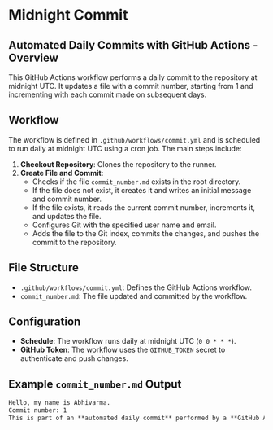 # Midnight Commit 

## Automated Daily Commits with GitHub Actions - Overview

This GitHub Actions workflow performs a daily commit to the repository at midnight UTC. It updates a file with a commit number, starting from 1 and incrementing with each commit made on subsequent days.

## Workflow

The workflow is defined in `.github/workflows/commit.yml` and is scheduled to run daily at midnight UTC using a cron job. The main steps include:

1. **Checkout Repository**: Clones the repository to the runner. 
2. **Create File and Commit**:
   - Checks if the file `commit_number.md` exists in the root directory.
   - If the file does not exist, it creates it and writes an initial message and commit number.
   - If the file exists, it reads the current commit number, increments it, and updates the file.
   - Configures Git with the specified user name and email.
   - Adds the file to the Git index, commits the changes, and pushes the commit to the repository.

## File Structure

- `.github/workflows/commit.yml`: Defines the GitHub Actions workflow.
- `commit_number.md`: The file updated and committed by the workflow.

## Configuration

- **Schedule**: The workflow runs daily at midnight UTC (`0 0 * * *`).
- **GitHub Token**: The workflow uses the `GITHUB_TOKEN` secret to authenticate and push changes.

## Example `commit_number.md` Output

```markdown
Hello, my name is Abhivarma.
Commit number: 1
This is part of an **automated daily commit** performed by a **GitHub Actions workflow**.
```